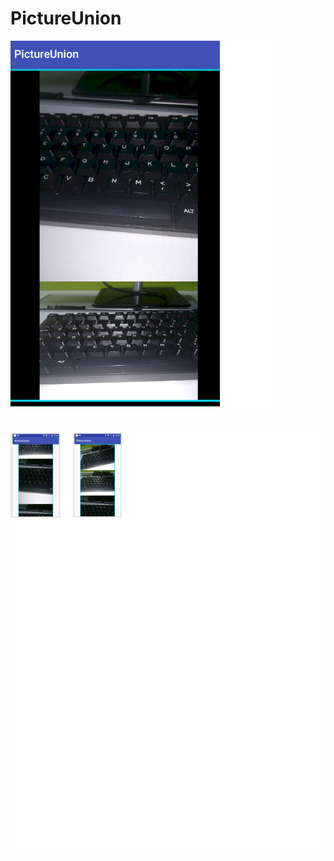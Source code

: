 # PictureUnion
![第一个版本图片效果](https://github.com/laiyuchenrushuang/PictureUnion/blob/master/app/tupian.png)
#
#

![第二个版本图片效果](https://github.com/laiyuchenrushuang/PictureUnion/blob/master/app/p1.png)

